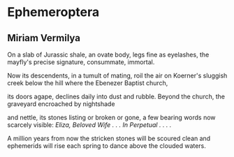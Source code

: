 # Ephemeroptera
## Miriam Vermilya
On a slab of Jurassic shale, an ovate
body, legs fine as eyelashes,
the mayfly's precise signature,
consummate, immortal.

Now its descendents, in a tumult
of mating, roil the air on Koerner's
sluggish creek below the hill
where the Ebenezer Baptist church,

its doors agape, declines daily
into dust and rubble.
Beyond the church, the graveyard
encroached by nightshade

and nettle, its stones listing
or broken or gone, a few bearing
words now scarcely visible:
 _Eliza, Beloved Wife . . . In Perpetual . . . ._

A million years from now the stricken
stones will be scoured clean
and ephemerids will rise each spring
to dance above the clouded waters.